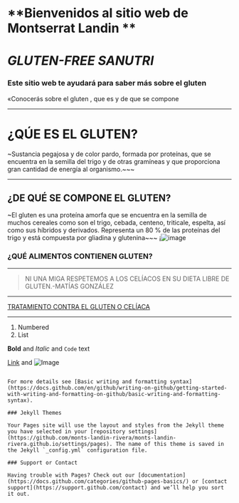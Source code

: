 # **Bienvenidos al sitio web de Montserrat Landin **
# *GLUTEN-FREE SANUTRI*
### Este sitio web te ayudará para saber más sobre el gluten
«Conocerás sobre el gluten ,
que es 
y de que se compone
* * *
# ¿QÚE ES EL GLUTEN?
~Sustancia pegajosa y de color pardo, formada por proteínas, que se encuentra en la semilla del trigo y de otras gramíneas y que proporciona gran cantidad de energía al organismo.~~~
* *  *
## ¿DE QUÉ SE COMPONE EL GLUTEN?
~El gluten es una proteína amorfa que se encuentra en la semilla de muchos cereales como son el trigo, cebada, centeno, triticale, espelta, así como sus híbridos y derivados. Representa un 80 % de las proteínas del trigo y está compuesta por gliadina y glutenina~~~
¡![image](https://user-images.githubusercontent.com/99773679/155236075-3429628f-39e3-4985-887c-dce0d87809a7.png)
### ¿QUÉ ALIMENTOS CONTIENEN GLUTEN?
_ _ _
> NI UNA MIGA RESPETEMOS A LOS CELÍACOS  EN SU DIETA LIBRE DE GLUTEN.-MATÍAS GONZÁLEZ
- - -
[TRATAMIENTO CONTRA EL GLUTEN O CELÍACA](https://celicidad.net/tratamiento-celiaquia/)
* * *



1. Numbered
2. List

**Bold** and _Italic_ and `Code` text

[Link](url) and ![Image](src)
```

For more details see [Basic writing and formatting syntax](https://docs.github.com/en/github/writing-on-github/getting-started-with-writing-and-formatting-on-github/basic-writing-and-formatting-syntax).

### Jekyll Themes

Your Pages site will use the layout and styles from the Jekyll theme you have selected in your [repository settings](https://github.com/monts-landin-rivera/monts-landin-rivera.github.io/settings/pages). The name of this theme is saved in the Jekyll `_config.yml` configuration file.

### Support or Contact

Having trouble with Pages? Check out our [documentation](https://docs.github.com/categories/github-pages-basics/) or [contact support](https://support.github.com/contact) and we’ll help you sort it out.
